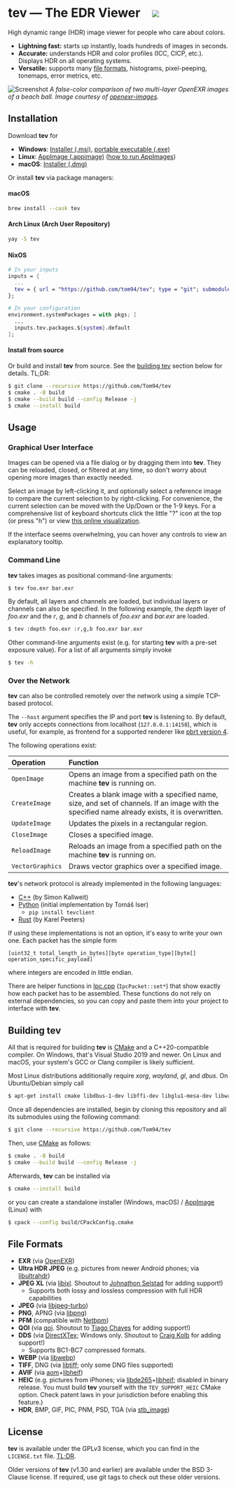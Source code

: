 # tev — The EDR Viewer &nbsp;&nbsp; ![](https://github.com/tom94/tev/workflows/CI/badge.svg)

High dynamic range (HDR) image viewer for people who care about colors.

- __Lightning fast:__ starts up instantly, loads hundreds of images in seconds.
- __Accurate:__ understands HDR and color profiles (ICC, CICP, etc.). Displays HDR on all operating systems.
- __Versatile:__ supports many [file formats](#file-formats), histograms, pixel-peeping, tonemaps, error metrics, etc.

![Screenshot](resources/screenshot.png)
_A false-color comparison of two multi-layer OpenEXR images of a beach ball. Image courtesy of [openexr-images](https://github.com/openexr/openexr-images)._

## Installation

Download __tev__ for
- __Windows__: [Installer (.msi)](https://github.com/Tom94/tev/releases/latest/download/tev-installer.msi), [portable executable (.exe)](https://github.com/Tom94/tev/releases/latest/download/tev.exe)
- __Linux__: [AppImage (.appimage)](https://github.com/Tom94/tev/releases/latest/download/tev.appimage) ([how to run AppImages](https://docs.appimage.org/introduction/quickstart.html))
- __macOS__: [Installer (.dmg)](https://github.com/Tom94/tev/releases/latest/download/tev.dmg)

Or install __tev__ via package managers:

#### macOS

```bash
brew install --cask tev
```

#### Arch Linux (Arch User Repository)
```bash
yay -S tev
```

#### NixOS
```nix
# In your inputs
inputs = {
  ...
  tev = { url = "https://github.com/tom94/tev"; type = "git"; submodules = true; };
};

# In your configuration
environment.systemPackages = with pkgs; [
  ...
  inputs.tev.packages.${system}.default
];
```

#### Install from source

Or build and install __tev__ from source. See the [building tev](#building-tev) section below for details. TL;DR:
```sh
$ git clone --recursive https://github.com/Tom94/tev
$ cmake . -B build
$ cmake --build build --config Release -j
$ cmake --install build
```

## Usage

### Graphical User Interface

Images can be opened via a file dialog or by dragging them into __tev__.
They can be reloaded, closed, or filtered at any time, so don't worry about opening more images than exactly needed.

Select an image by left-clicking it, and optionally select a reference image to compare the current selection to by right-clicking.
For convenience, the current selection can be moved with the Up/Down or the 1-9 keys. For a comprehensive list of keyboard shortcuts click the little "?" icon at the top (or press "h") or view [this online visualization](https://keycombiner.com/collecting/collections/shared/f050cc02-f23a-425c-b032-b4c3659c7ef4).

If the interface seems overwhelming, you can hover any controls to view an explanatory tooltip.

### Command Line

__tev__ takes images as positional command-line arguments:
```sh
$ tev foo.exr bar.exr
```

By default, all layers and channels are loaded, but individual layers or channels can also be specified. In the following example, the *depth* layer of *foo.exr* and the *r*, *g*, and *b* channels of *foo.exr* and *bar.exr* are loaded.
```sh
$ tev :depth foo.exr :r,g,b foo.exr bar.exr
```

Other command-line arguments exist (e.g. for starting __tev__ with a pre-set exposure value). For a list of all arguments simply invoke
```sh
$ tev -h
```

### Over the Network

__tev__ can also be controlled remotely over the network using a simple TCP-based protocol.

The `--host` argument specifies the IP and port __tev__ is listening to. By default, __tev__ only accepts connections from localhost (`127.0.0.1:14158`), which is useful, for example, as frontend for a supported renderer like [pbrt version 4](https://github.com/mmp/pbrt-v4).

The following operations exist:

| Operation | Function
| :--- | :----------
| `OpenImage` | Opens an image from a specified path on the machine __tev__ is running on.
| `CreateImage` | Creates a blank image with a specified name, size, and set of channels. If an image with the specified name already exists, it is overwritten.
| `UpdateImage` | Updates the pixels in a rectangular region.
| `CloseImage` | Closes a specified image.
| `ReloadImage` | Reloads an image from a specified path on the machine __tev__ is running on.
| `VectorGraphics` | Draws vector graphics over a specified image.

__tev__'s network protocol is already implemented in the following languages:
- [C++](https://github.com/westlicht/tevclient) (by Simon Kallweit)
- [Python](https://pypi.org/project/tevclient/) (initial implementation by Tomáš Iser)
  - `pip install tevclient`
- [Rust](https://crates.io/crates/tev_client) (by Karel Peeters)

If using these implementations is not an option, it's easy to write your own one. Each packet has the simple form
```
[uint32_t total_length_in_bytes][byte operation_type][byte[] operation_specific_payload]
```
where integers are encoded in little endian.

There are helper functions in [Ipc.cpp](src/Ipc.cpp) (`IpcPacket::set*`) that show exactly how each packet has to be assembled. These functions do not rely on external dependencies, so you can copy and paste them into your project to interface with __tev__.


## Building tev

All that is required for building __tev__ is [CMake](https://cmake.org/) and a C++20-compatible compiler. On Windows, that's Visual Studio 2019 and newer. On Linux and macOS, your system's GCC or Clang compiler is likely sufficient.

Most Linux distributions additionally require _xorg_, _wayland_, _gl_, and _dbus_. On Ubuntu/Debian simply call
```sh
$ apt-get install cmake libdbus-1-dev libffi-dev libglu1-mesa-dev libwayland-dev libxkbcommon-dev nasm wayland-protocols xorg-dev
```

Once all dependencies are installed, begin by cloning this repository and all its submodules using the following command:
```sh
$ git clone --recursive https://github.com/Tom94/tev
```

Then, use [CMake](https://cmake.org/) as follows:
```sh
$ cmake . -B build
$ cmake --build build --config Release -j
```

Afterwards, __tev__ can be installed via
```sh
$ cmake --install build
```
or you can create a standalone installer (Windows, macOS) / [AppImage](https://appimage.org/) (Linux) with
```sh
$ cpack --config build/CPackConfig.cmake
```

## File Formats

- __EXR__ (via [OpenEXR](https://github.com/wjakob/openexr))
- __Ultra HDR JPEG__ (e.g. pictures from newer Android phones; via [libultrahdr](https://github.com/google/libultrahdr))
- __JPEG XL__ (via [libjxl](https://github.com/libjxl/libjxl). Shoutout to [Johnathon Selstad](https://github.com/zalo) for adding support!)
    - Supports both lossy and lossless compression with full HDR capabilities
- __JPEG__ (via [libjpeg-turbo](https://github.com/libjpeg-turbo/libjpeg-turbo))
- __PNG__, APNG (via [libpng](https://github.com/pnggroup/libpng))
- __PFM__ (compatible with [Netbpm](http://www.pauldebevec.com/Research/HDR/PFM/))
- __QOI__ (via [qoi](https://github.com/phoboslab/qoi). Shoutout to [Tiago Chaves](https://github.com/laurelkeys) for adding support!)
- __DDS__ (via [DirectXTex](https://github.com/microsoft/DirectXTex); Windows only. Shoutout to [Craig Kolb](https://github.com/cek) for adding support!)
    - Supports BC1-BC7 compressed formats.
- __WEBP__ (via [libwebp](https://chromium.googlesource.com/webm/libwebp))
- __TIFF__, DNG (via [libtiff](https://gitlab.com/libtiff/libtiff); only some DNG files supported)
- __AVIF__ (via [aom](https://aomedia.googlesource.com/aom)+[libheif](https://github.com/strukturag/libheif))
- __HEIC__ (e.g. pictures from iPhones; via [libde265](https://github.com/strukturag/libde265)+[libheif](https://github.com/strukturag/libheif); disabled in binary release. You must build __tev__ yourself with the `TEV_SUPPORT_HEIC` CMake option. Check patent laws in your jurisdiction before enabling this feature.)
- __HDR__, BMP, GIF, PIC, PNM, PSD, TGA (via [stb_image](https://github.com/wjakob/nanovg/blob/master/src/stb_image.h))

## License

__tev__ is available under the GPLv3 license, which you can find in the `LICENSE.txt` file.
[TL;DR](https://www.tldrlegal.com/license/gnu-general-public-license-v3-gpl-3).

Older versions of __tev__ (v1.30 and earlier) are available under the BSD 3-Clause license.
If required, use git tags to check out these older versions.
